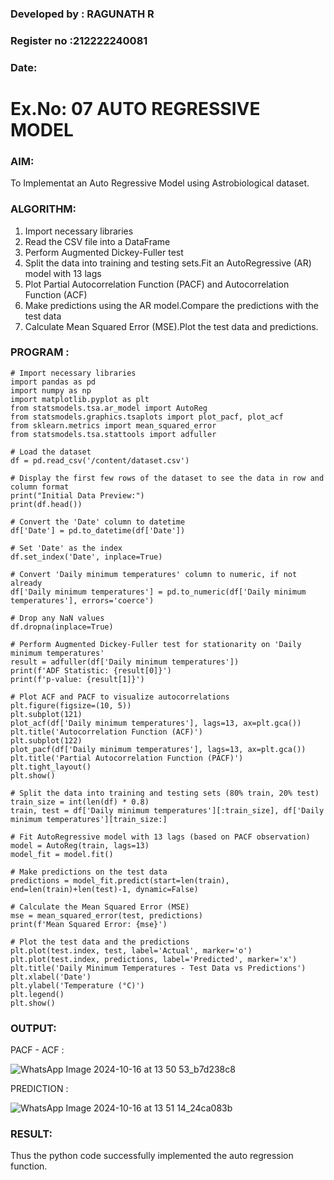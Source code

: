 ### Developed by : RAGUNATH R
### Register no :212222240081
### Date: 

# Ex.No: 07                                       AUTO REGRESSIVE MODEL



### AIM:
To Implementat an Auto Regressive Model using Astrobiological dataset.
### ALGORITHM:
1. Import necessary libraries
2. Read the CSV file into a DataFrame
3. Perform Augmented Dickey-Fuller test
4. Split the data into training and testing sets.Fit an AutoRegressive (AR) model with 13 lags
5. Plot Partial Autocorrelation Function (PACF) and Autocorrelation Function (ACF)
6. Make predictions using the AR model.Compare the predictions with the test data
7. Calculate Mean Squared Error (MSE).Plot the test data and predictions.
### PROGRAM :
```
# Import necessary libraries
import pandas as pd
import numpy as np
import matplotlib.pyplot as plt
from statsmodels.tsa.ar_model import AutoReg
from statsmodels.graphics.tsaplots import plot_pacf, plot_acf
from sklearn.metrics import mean_squared_error
from statsmodels.tsa.stattools import adfuller

# Load the dataset
df = pd.read_csv('/content/dataset.csv')

# Display the first few rows of the dataset to see the data in row and column format
print("Initial Data Preview:")
print(df.head())

# Convert the 'Date' column to datetime
df['Date'] = pd.to_datetime(df['Date'])

# Set 'Date' as the index
df.set_index('Date', inplace=True)

# Convert 'Daily minimum temperatures' column to numeric, if not already
df['Daily minimum temperatures'] = pd.to_numeric(df['Daily minimum temperatures'], errors='coerce')

# Drop any NaN values
df.dropna(inplace=True)

# Perform Augmented Dickey-Fuller test for stationarity on 'Daily minimum temperatures'
result = adfuller(df['Daily minimum temperatures'])
print(f'ADF Statistic: {result[0]}')
print(f'p-value: {result[1]}')

# Plot ACF and PACF to visualize autocorrelations
plt.figure(figsize=(10, 5))
plt.subplot(121)
plot_acf(df['Daily minimum temperatures'], lags=13, ax=plt.gca())
plt.title('Autocorrelation Function (ACF)')
plt.subplot(122)
plot_pacf(df['Daily minimum temperatures'], lags=13, ax=plt.gca())
plt.title('Partial Autocorrelation Function (PACF)')
plt.tight_layout()
plt.show()

# Split the data into training and testing sets (80% train, 20% test)
train_size = int(len(df) * 0.8)
train, test = df['Daily minimum temperatures'][:train_size], df['Daily minimum temperatures'][train_size:]

# Fit AutoRegressive model with 13 lags (based on PACF observation)
model = AutoReg(train, lags=13)
model_fit = model.fit()

# Make predictions on the test data
predictions = model_fit.predict(start=len(train), end=len(train)+len(test)-1, dynamic=False)

# Calculate the Mean Squared Error (MSE)
mse = mean_squared_error(test, predictions)
print(f'Mean Squared Error: {mse}')

# Plot the test data and the predictions
plt.plot(test.index, test, label='Actual', marker='o')
plt.plot(test.index, predictions, label='Predicted', marker='x')
plt.title('Daily Minimum Temperatures - Test Data vs Predictions')
plt.xlabel('Date')
plt.ylabel('Temperature (°C)')
plt.legend()
plt.show()

```

### OUTPUT:


PACF - ACF :

![WhatsApp Image 2024-10-16 at 13 50 53_b7d238c8](https://github.com/user-attachments/assets/dc8af820-2aa5-4d99-bc0c-db75dc7c5970)



PREDICTION :

![WhatsApp Image 2024-10-16 at 13 51 14_24ca083b](https://github.com/user-attachments/assets/b61b1835-57f8-4db0-909b-1aa5829c24af)


### RESULT:
Thus the python code successfully implemented the auto regression function.
